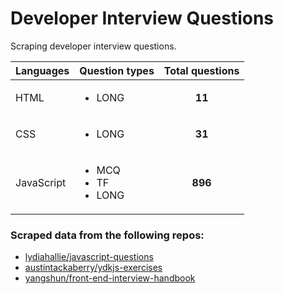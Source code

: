 # Developer Interview Questions
Scraping developer interview questions. 

| Languages | Question types | Total questions |
|-----------|----------------|:---------------:|
| HTML | <ul><li>LONG</li></ul> | **11** | 
| CSS | <ul><li>LONG</li></ul> | **31** |
| JavaScript | <ul><li>MCQ</li><li>TF</li><li>LONG</li></ul> | **896** |

### Scraped data from the following repos: 
- [lydiahallie/javascript-questions](https://github.com/lydiahallie/javascript-questions)
- [austintackaberry/ydkjs-exercises](https://github.com/austintackaberry/ydkjs-exercises)
- [yangshun/front-end-interview-handbook](https://github.com/yangshun/front-end-interview-handbook)

